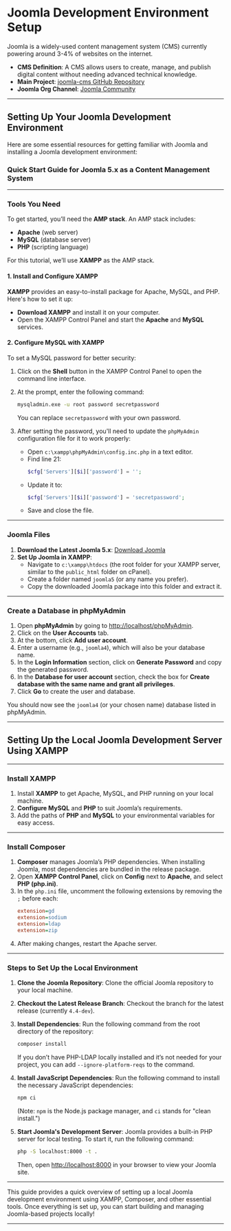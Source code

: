# Joomla Development Environment Setup

Joomla is a widely-used content management system (CMS) currently powering around 3-4% of websites on the internet.

- **CMS Definition**: A CMS allows users to create, manage, and publish digital content without needing advanced technical knowledge.
- **Main Project**: [joomla-cms GitHub Repository](https://github.com/joomla/joomla-cms)
- **Joomla Org Channel**: [Joomla Community](https://joomlacommunity.cloud.mattermost.com/main/channels)

---

## Setting Up Your Joomla Development Environment

Here are some essential resources for getting familiar with Joomla and installing a Joomla development environment:

### Quick Start Guide for Joomla 5.x as a Content Management System

---

### Tools You Need

To get started, you’ll need the **AMP stack**. An AMP stack includes:

- **Apache** (web server)
- **MySQL** (database server)
- **PHP** (scripting language)

For this tutorial, we’ll use **XAMPP** as the AMP stack.

#### 1. Install and Configure XAMPP

**XAMPP** provides an easy-to-install package for Apache, MySQL, and PHP. Here's how to set it up:

- **Download XAMPP** and install it on your computer.
- Open the XAMPP Control Panel and start the **Apache** and **MySQL** services.

#### 2. Configure MySQL with XAMPP

To set a MySQL password for better security:

1. Click on the **Shell** button in the XAMPP Control Panel to open the command line interface.
2. At the prompt, enter the following command:
   ```bash
   mysqladmin.exe -u root password secretpassword
   ```
   You can replace `secretpassword` with your own password.

3. After setting the password, you'll need to update the `phpMyAdmin` configuration file for it to work properly:

   - Open `c:\xampp\phpMyAdmin\config.inc.php` in a text editor.
   - Find line 21:
     ```php
     $cfg['Servers'][$i]['password'] = '';
     ```
   - Update it to:
     ```php
     $cfg['Servers'][$i]['password'] = 'secretpassword';
     ```
   - Save and close the file.

---

### Joomla Files

1. **Download the Latest Joomla 5.x**: [Download Joomla](https://www.joomla.org)
2. **Set Up Joomla in XAMPP**:
   - Navigate to `c:\xampp\htdocs` (the root folder for your XAMPP server, similar to the `public_html` folder on cPanel).
   - Create a folder named `joomla5` (or any name you prefer).
   - Copy the downloaded Joomla package into this folder and extract it.

---

### Create a Database in phpMyAdmin

1. Open **phpMyAdmin** by going to [http://localhost/phpMyAdmin](http://localhost/phpMyAdmin).
2. Click on the **User Accounts** tab.
3. At the bottom, click **Add user account**.
4. Enter a username (e.g., `joomla4`), which will also be your database name.
5. In the **Login Information** section, click on **Generate Password** and copy the generated password.
6. In the **Database for user account** section, check the box for **Create database with the same name and grant all privileges**.
7. Click **Go** to create the user and database.

You should now see the `joomla4` (or your chosen name) database listed in phpMyAdmin.

---

## Setting Up the Local Joomla Development Server Using XAMPP

---

### Install XAMPP

1. Install **XAMPP** to get Apache, MySQL, and PHP running on your local machine.
2. **Configure MySQL** and **PHP** to suit Joomla’s requirements.
3. Add the paths of **PHP** and **MySQL** to your environmental variables for easy access.

---

### Install Composer

1. **Composer** manages Joomla’s PHP dependencies. When installing Joomla, most dependencies are bundled in the release package.
2. Open **XAMPP Control Panel**, click on **Config** next to **Apache**, and select **PHP (php.ini)**.
3. In the `php.ini` file, uncomment the following extensions by removing the `;` before each:
   ```ini
   extension=gd
   extension=sodium
   extension=ldap
   extension=zip
   ```
4. After making changes, restart the Apache server.

---

### Steps to Set Up the Local Environment

1. **Clone the Joomla Repository**:
   Clone the official Joomla repository to your local machine.
   
2. **Checkout the Latest Release Branch**:
   Checkout the branch for the latest release (currently `4.4-dev`).

3. **Install Dependencies**:
   Run the following command from the root directory of the repository:
   ```bash
   composer install
   ```
   If you don’t have PHP-LDAP locally installed and it’s not needed for your project, you can add `--ignore-platform-reqs` to the command.

4. **Install JavaScript Dependencies**:
   Run the following command to install the necessary JavaScript dependencies:
   ```bash
   npm ci
   ```
   (Note: `npm` is the Node.js package manager, and `ci` stands for "clean install.")

5. **Start Joomla's Development Server**:
   Joomla provides a built-in PHP server for local testing. To start it, run the following command:
   ```bash
   php -S localhost:8000 -t .
   ```
   Then, open [http://localhost:8000](http://localhost:8000) in your browser to view your Joomla site.


---

This guide provides a quick overview of setting up a local Joomla development environment using XAMPP, Composer, and other essential tools. Once everything is set up, you can start building and managing Joomla-based projects locally!

---

